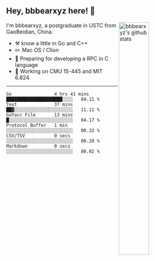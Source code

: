 ## Hey, bbbearxyz here! :wave:

<img align="right" alt="bbbearxyz's github stats" width="40%" src="https://github-readme-stats.vercel.app/api?username=bbbearxyz&show_icons=true">

I'm bbbearxyz, a postgraduate in USTC from GaoBeidian, China.

-   :hammer_and_pick:    know a little in Go and C++
-   :pencil2: Mac OS / Clion
-   :seedling: Preparing for developing a RPC in C language 
-   :thinking: Working on CMU 15-445 and MIT 6.824
---
<!--START_SECTION:waka-->

```text
Go                4 hrs 41 mins   █████████████████████░░░░   84.11 %
Text              37 mins         ██▓░░░░░░░░░░░░░░░░░░░░░░   11.11 %
GoYacc File       13 mins         █░░░░░░░░░░░░░░░░░░░░░░░░   04.17 %
Protocol Buffer   1 min           ░░░░░░░░░░░░░░░░░░░░░░░░░   00.32 %
CSV/TSV           0 secs          ░░░░░░░░░░░░░░░░░░░░░░░░░   00.28 %
Markdown          0 secs          ░░░░░░░░░░░░░░░░░░░░░░░░░   00.02 %
```

<!--END_SECTION:waka-->
